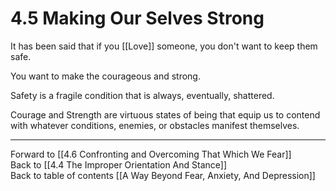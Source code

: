 # 4.5 Making Our Selves Strong

It has been said that if you [[Love]] someone, you don't want to keep them safe. 

You want to make the courageous and strong. 

Safety is a fragile condition that is always, eventually, shattered. 

Courage and Strength are virtuous states of being that equip us to contend with whatever conditions, enemies, or obstacles manifest themselves. 

___

Forward to [[4.6 Confronting and Overcoming That Which We Fear]]      
Back to [[4.4 The Improper Orientation And Stance]]      
Back to table of contents [[A Way Beyond Fear, Anxiety, And Depression]]    

